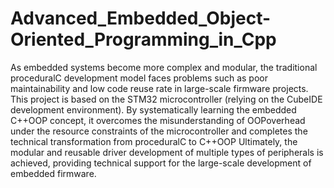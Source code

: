 # Advanced_Embedded_Object-Oriented_Programming_in_Cpp

As embedded systems become more complex and modular, the traditional proceduralC development model faces problems such as poor maintainability and low code reuse rate in large-scale firmware projects. This project is based on the STM32 microcontroller (relying on the CubeIDE development environment). By systematically learning the embedded C++OOP concept, it overcomes the misunderstanding of OOPoverhead under the resource constraints of the microcontroller and completes the technical transformation from proceduralC to C++OOP Ultimately, the modular and reusable driver development of multiple types of peripherals is achieved, providing technical support for the large-scale development of embedded firmware.
